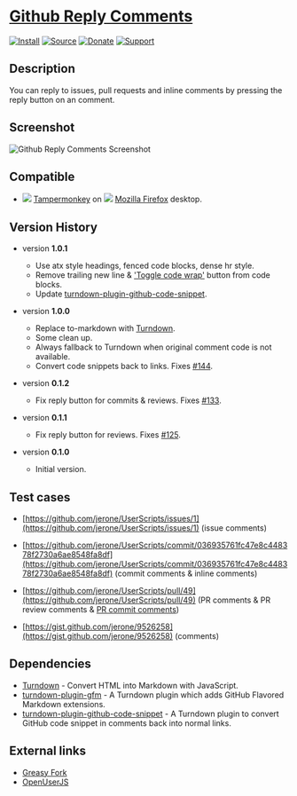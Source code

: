 # [Github Reply Comments](https://github.com/jerone/UserScripts/tree/master/Github_Reply_Comments)

[![Install](https://raw.github.com/jerone/UserScripts/master/_resources/Install-button.png)](https://github.com/jerone/UserScripts/raw/master/Github_Reply_Comments/Github_Reply_Comments.user.js)
[![Source](https://raw.github.com/jerone/UserScripts/master/_resources/Source-button.png)](https://github.com/jerone/UserScripts/blob/master/Github_Reply_Comments/Github_Reply_Comments.user.js)
[![Donate](https://raw.github.com/jerone/UserScripts/master/_resources/Donate-button.png)](https://www.paypal.com/cgi-bin/webscr?cmd=_s-xclick&hosted_button_id=VCYMHWQ7ZMBKW)
[![Support](https://raw.github.com/jerone/UserScripts/master/_resources/Support-button.png)](https://github.com/jerone/UserScripts/issues)

## Description

You can reply to issues, pull requests and inline comments by pressing the
reply button on an comment.

## Screenshot

![Github Reply Comments Screenshot](https://github.com/jerone/UserScripts/raw/master/Github_Reply_Comments/screenshot.jpg)

## Compatible

*   ![](https://raw.github.com/jerone/UserScripts/master/_resources/Tampermonkey.png) [Tampermonkey](https://addons.mozilla.org/firefox/addon/tampermonkey/) on ![](https://raw.github.com/jerone/UserScripts/master/_resources/Firefox.png) [Mozilla Firefox](http://www.mozilla.org/en-US/firefox/fx/#desktop) desktop.

## Version History

*   version **1.0.1**

    *   Use atx style headings, fenced code blocks, dense hr style.
    *   Remove trailing new line & ['Toggle code wrap'](https://greasyfork.org/en/scripts/18789-github-toggle-code-wrap) button from code blocks.
    *   Update [turndown-plugin-github-code-snippet](https://github.com/jerone/turndown-plugin-github-code-snippet).

*   version **1.0.0**

    *   Replace to-markdown with [Turndown](https://github.com/domchristie/turndown).
    *   Some clean up.
    *   Always fallback to Turndown when original comment code is not available.
    *   Convert code snippets back to links. Fixes [#144](https://github.com/jerone/UserScripts/issues/133).

*   version **0.1.2**

    *   Fix reply button for commits & reviews. Fixes [#133](https://github.com/jerone/UserScripts/issues/133).

*   version **0.1.1**

    *   Fix reply button for reviews. Fixes [#125](https://github.com/jerone/UserScripts/issues/125).

*   version **0.1.0**

    *   Initial version.

## Test cases

*   [https://github.com/jerone/UserScripts/issues/1](https://github.com/jerone/UserScripts/issues/1)
(issue comments)

*   [https://github.com/jerone/UserScripts/commit/036935761fc47e8c448378f2730a6ae8548fa8df](https://github.com/jerone/UserScripts/commit/036935761fc47e8c448378f2730a6ae8548fa8df)
(commit comments & inline comments)

*   [https://github.com/jerone/UserScripts/pull/49](https://github.com/jerone/UserScripts/pull/49)
(PR comments & PR review comments & [PR commit comments](https://github.com/jerone/UserScripts/pull/49/files))

*   [https://gist.github.com/jerone/9526258](https://gist.github.com/jerone/9526258) (comments)

## Dependencies

*   [Turndown](https://github.com/domchristie/turndown) - Convert HTML into Markdown with JavaScript.
*   [turndown-plugin-gfm](https://github.com/domchristie/turndown-plugin-gfm/blob/master/README.md) - A Turndown plugin which adds GitHub Flavored Markdown extensions.
*   [turndown-plugin-github-code-snippet](https://github.com/jerone/turndown-plugin-github-code-snippet) - A Turndown plugin to convert GitHub code snippet in comments back into normal links.

## External links

*   [Greasy Fork](https://greasyfork.org/en/scripts/38372-github-reply-comments)
*   [OpenUserJS](https://openuserjs.org/scripts/jerone/Github_Reply_Comments)
